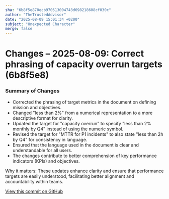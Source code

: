 ```yaml
---
sha: "6b8f5e870ecb970513004743d698218608cf030c"
author: "TheTrustedAdvisor"
date: "2025-08-09 15:01:34 +0200"
subject: "Unexpected Character"
merge: false
---
```


# Changes – 2025-08-09: Correct phrasing of capacity overrun targets (6b8f5e8)

### Summary of Changes

- Corrected the phrasing of target metrics in the document on defining mission and objectives.
- Changed "less than 2%" from a numerical representation to a more descriptive format for clarity.
- Updated the target for "capacity overrun" to specify "less than 2% monthly by Q4" instead of using the numeric symbol.
- Revised the target for "MTTR for P1 incidents" to also state "less than 2h by Q4" for consistency in language.
- Ensured that the language used in the document is clear and understandable for all users.
- The changes contribute to better comprehension of key performance indicators (KPIs) and objectives.

Why it matters: These updates enhance clarity and ensure that performance targets are easily understood, facilitating better alignment and accountability within teams.

[View this commit on GitHub](https://github.com/TheTrustedAdvisor/FabricAdoptionFramework/commit/6b8f5e870ecb970513004743d698218608cf030c)
